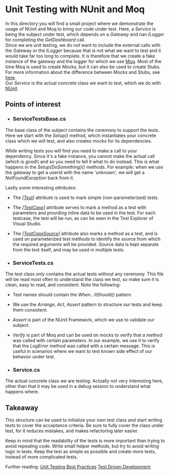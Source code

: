 # Unit Testing with NUnit and Moq

In this directory you will find a small project where we demonstrate the usage of NUnit and Moq to bring our code under test. 
Here, a _Service_ is being the subject under test, which depends on a _Gateway_ and nan _ILogger_ for completing the _GetDashboard_ call. \
Since we are unit testing, we do *not* want to include the external calls with the Gateway or the _ILogger_ because that is not what we want to 
test and it would take far too long to complete. It is therefore that we create a fake instance of the gateway and the logger for which we use [Moq](https://github.com/moq).
Most of the time Moq is used to create Mocks, but it can also be used to create Stubs. 
For more information about the difference between Mocks and Stubs, see [here](https://martinfowler.com/articles/mocksArentStubs.html). \
Our _Service_ is the actual concrete class we want to test, which we do with [NUnit](https://github.com/moq).

## Points of interest

- ### ServiceTestsBase.cs

The base class of the subject contains the ceremony to support the tests. Here we start with the _Setup()_ method, which instantiates your concrete class which we will test, and also creates mocks for its dependencies.

While writing tests you will find you need to make a call to your dependency. Since it's a fake instance, you cannot make the actual call (which is good!) and so you need to tell it what to do instead. This is what happens in the _Setup{DoSomething}()_ methods. For example: when we use the gateway to get a userId with the name 'unknown', we will get a _NotFoundException_ back from it.

Lastly some interesting *attributes*:
- The *[[Test](https://docs.nunit.org/articles/nunit/writing-tests/attributes/test.html)]* attribute is used to mark simple (non-parameterized) tests.
- The *[[TestCase](https://docs.nunit.org/articles/nunit/writing-tests/attributes/testcase.html)]* attribute serves to mark a method as a test with parameters and providing inline data to be used in the test. For each testcase, the test will be run, as can be seen in the Test Explorer of Visual Studio.
- The *[[TestCaseSource](https://docs.nunit.org/articles/nunit/writing-tests/attributes/testcasesource.html)]* attribute also marks a method as a test, and is used on parameterized test methods to identify the source from which the required arguments will be provided. Source data is kept separate from the test itself, and may be used in multiple tests.

- ### ServiceTests.cs

The test class *only* contains the actual tests without any ceremony. This file will be read most often to understand the class we test, so make sure it is clean, easy to read, and consistent. Note the following:
- Test names should contain the _When...ItShould()_ pattern
- We use the _Arrange_, _Act_, _Assert_ pattern to structure our tests and keep them consistent.
- _Assert_ is part of the NUnit Framework, which we use to validate our subject.
- _Verify_ is part of Moq and can be used on mocks to verify that a method was called with certain parameters. In our example, we use it to verify that the _LogError_ method was called with a certain message. This is useful in scenarios where we want to test known side effect of our behavior under test. 

- ### Service.cs

The actual concrete class we are testing. Actually not very interesting here, other than that it may be used in a debug session to understand what happens where.

## Takeaway

This structure can be used to initialize your own test class and start writing tests to cover the acceptance criteria. Be sure to fully cover the class under test, for it reduces mistakes, and makes refactoring later easier.

Keep in mind that the readability of the tests is more important than trying to avoid repeating code. Write small helper methods, but try to avoid writing logic in tests. Keep the test as simple as possible and create more tests, instead of more complicated tests.

Further reading:
[Unit Testing Best Practices](https://docs.microsoft.com/en-us/dotnet/core/testing/unit-testing-best-practices)
[Test Driven Development](https://www.agilealliance.org/glossary/tdd/)